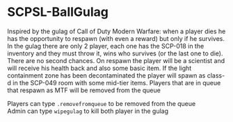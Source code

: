 # SCPSL-BallGulag

Inspired by the gulag of Call of Duty Modern Warfare: when a player dies he has the opportunity to respawn (with even a reward) but only if he survives. 
In the gulag there are only 2 player, each one has the SCP-018 in the inventory and they must throw it, wins who survives (or the last one to die). There are no second chances.
On respawn the player will be a scientist and will receive his health back and also some basic item. If the light containment zone has been decontaminated the player will spawn 
as class-d in the SCP-049 room with some mid-tier items. Players that are in queue that respawn as MTF will be removed from the queue
<br/>

Players can type `.removefromqueue` to be removed from the queue 
<br/>
Admin can type `wipegulag` to kill both player in the gulag
